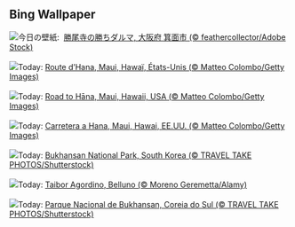 ## Bing Wallpaper
![](https://www.bing.com/th?id=OHR.Daruma2024_JA-JP9897104150_UHD.jpg&w=1000)今日の壁紙: &nbsp;[勝尾寺の勝ちダルマ, 大阪府 箕面市 (© feathercollector/Adobe Stock)](https://www.bing.com/th?id=OHR.Daruma2024_JA-JP9897104150_UHD.jpg)
<br><br/>
![](https://www.bing.com/th?id=OHR.HanaHighway_FR-FR2322911528_UHD.jpg&w=1000)Today: [Route d’Hana, Maui, Hawaï, États-Unis (© Matteo Colombo/Getty Images)](https://www.bing.com/th?id=OHR.HanaHighway_FR-FR2322911528_UHD.jpg)
<br><br/>
![](https://www.bing.com/th?id=OHR.HanaHighway_DE-DE3152977646_UHD.jpg&w=1000)Today: [Road to Hāna, Maui, Hawaii, USA (© Matteo Colombo/Getty Images)](https://www.bing.com/th?id=OHR.HanaHighway_DE-DE3152977646_UHD.jpg)
<br><br/>
![](https://www.bing.com/th?id=OHR.HanaHighway_ES-ES1267688219_UHD.jpg&w=1000)Today: [Carretera a Hana, Maui, Hawai, EE.UU. (© Matteo Colombo/Getty Images)](https://www.bing.com/th?id=OHR.HanaHighway_ES-ES1267688219_UHD.jpg)
<br><br/>
![](https://www.bing.com/th?id=OHR.BukhansanSeoul_EN-GB0341063799_UHD.jpg&w=1000)Today: [Bukhansan National Park, South Korea (© TRAVEL TAKE PHOTOS/Shutterstock)](https://www.bing.com/th?id=OHR.BukhansanSeoul_EN-GB0341063799_UHD.jpg)
<br><br/>
![](https://www.bing.com/th?id=OHR.SanLucanoValley_IT-IT3035454153_UHD.jpg&w=1000)Today: [Taibor Agordino, Belluno (© Moreno Geremetta/Alamy)](https://www.bing.com/th?id=OHR.SanLucanoValley_IT-IT3035454153_UHD.jpg)
<br><br/>
![](https://www.bing.com/th?id=OHR.BukhansanSeoul_PT-BR9378454130_UHD.jpg&w=1000)Today: [Parque Nacional de Bukhansan, Coreia do Sul (© TRAVEL TAKE PHOTOS/Shutterstock)](https://www.bing.com/th?id=OHR.BukhansanSeoul_PT-BR9378454130_UHD.jpg)
<br><br/>
